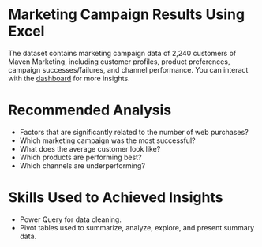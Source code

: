 # Marketing Campaign Results Using Excel

The dataset contains marketing campaign data of 2,240 customers of Maven Marketing, including
customer profiles, product preferences, campaign successes/failures, and channel performance.
You can interact with the [dashboard](https://sites.google.com/view/rayyan-analytics-portfolio/marven-market?authuser=0) for more insights.

# Recommended Analysis
* Factors that are significantly related to the number of web purchases?
* Which marketing campaign was the most successful?
* What does the average customer look like?
* Which products are performing best?
* Which channels are underperforming?

# Skills Used to Achieved Insights
* Power Query for data cleaning.
* Pivot tables used to summarize, analyze, explore, and present summary data.

  
